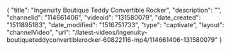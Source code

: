 {
    "title": "Ingenuity Boutique Teddy Convertible Rocker",
    "description": "",
    "channelid": "114661406",
    "videoid": "131580079",
    "date_created": "1511895183",
    "date_modified": "1516751733",
    "type": "captivate",
    "layout": "channelVideo",
    "url": "\/latest-videos\/ingenuity-boutiqueteddyconvertiblerocker-60822116-mp4\/114661406-131580079"
}